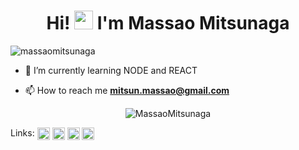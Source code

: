<h1 align="center">Hi! <img src="https://raw.githubusercontent.com/kaueMarques/kaueMarques/master/hi.gif" width="30px"> I'm Massao Mitsunaga</h1>
<p align="left"> <img src="https://komarev.com/ghpvc/?username=massaomitsunaga" alt="massaomitsunaga" /> </p>

- 🌱 I’m currently learning NODE and REACT

- 📫 How to reach me **mitsun.massao@gmail.com**

<p align="center">
<img  src="https://github-readme-stats.vercel.app/api?username=massaomitsunaga&theme=tokyonight&show_icons=true" alt="MassaoMitsunaga"/> 
</p>

<p align="left">
Links: <a href="https://www.facebook.com/massao.mitsunaga/" target="blank"><img align="center" src="https://cdn.jsdelivr.net/npm/simple-icons@3.0.1/icons/facebook.svg" alt="massaomitsunaga" height="20" width="20" /></a>
<a href="https://www.instagram.com/massao_mitsunaga/" target="blank"><img align="center" src="https://cdn.jsdelivr.net/npm/simple-icons@3.0.1/icons/instagram.svg" alt="massaomitsunaga" height="20" width="20" /></a>
<a href="https://www.kaggle.com/massaomitsunaga" target="blank"><img align="center" src="https://cdn.jsdelivr.net/npm/simple-icons@3.0.1/icons/kaggle.svg" alt="massaomitsunaga" height="20" width="20" /></a>
<a href="https://www.linkedin.com/in/massaomitsunaga/" target="blank"><img align="center" src="https://cdn.jsdelivr.net/npm/simple-icons@3.0.1/icons/linkedin.svg" alt="massaomitsunaga" height="20" width="20" /></a>
</p>

<!--

Here are some ideas to get you started:

- 🔭 I’m currently working on ...
- 🌱 I’m currently learning ...
- 👯 I’m looking to collaborate on ...
- 🤔 I’m looking for help with ...
- 💬 Ask me about ...
- 📫 How to reach me: ...
- 😄 Pronouns: ...
- ⚡ Fun fact: ...
-->
